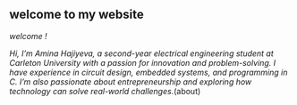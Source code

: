 ## welcome to my website

*welcome !*

*Hi, I’m Amina Hajiyeva, a second-year electrical engineering student at Carleton University with a passion for innovation and problem-solving. I have experience in circuit design, embedded systems, and programming in C. I’m also passionate about entrepreneurship and exploring how technology can solve real-world challenges.*(about)

<!-- this is a comment -->
<!-- 
## giraffes

!*Fun Fact - I love giraffes! *(https://pixnio.com/free-images/2018/06/14/2018-06-14-22-38-57.jpg)

## random photo
![random](Photo%on%2021-12-14%at%11.34%PM%#2.jpg)
 -->
